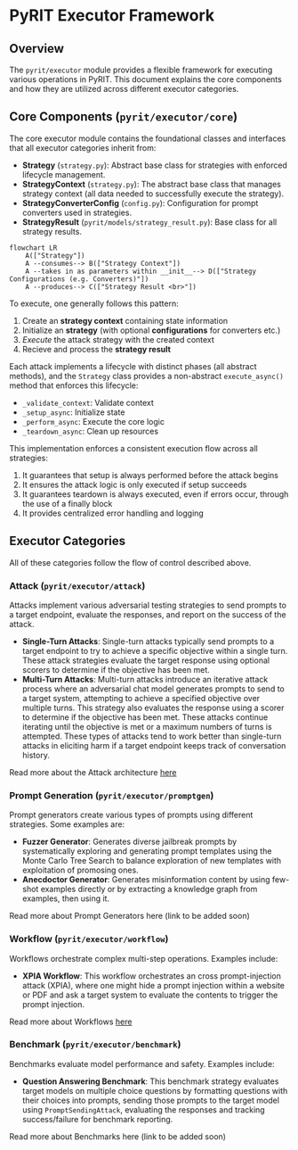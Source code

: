 # PyRIT Executor Framework

## Overview

The `pyrit/executor` module provides a flexible framework for executing various operations in PyRIT. This document explains the core components and how they are utilized across different executor categories.

## Core Components (`pyrit/executor/core`)

The core executor module contains the foundational classes and interfaces that all executor categories inherit from:

- **Strategy** (`strategy.py`): Abstract base class for strategies with enforced lifecycle management.
- **StrategyContext** (`strategy.py`): The abstract base class that manages strategy context (all data needed to successfully execute the strategy).
- **StrategyConverterConfig** (`config.py`): Configuration for prompt converters used in strategies.
- **StrategyResult** (`pyrit/models/strategy_result.py`): Base class for all strategy results.

```{mermaid}
flowchart LR
    A(["Strategy"])
    A --consumes--> B(["Strategy Context"])
    A --takes in as parameters within __init__--> D(["Strategy Configurations (e.g. Converters)"])
    A --produces--> C(["Strategy Result <br>"])
```

To execute, one generally follows this pattern:
1. Create an **strategy context** containing state information
2. Initialize an **strategy** (with optional **configurations** for converters etc.)
3. _Execute_ the attack strategy with the created context
4. Recieve and process the **strategy result**

Each attack implements a lifecycle with distinct phases (all abstract methods), and the `Strategy` class provides a non-abstract `execute_async()` method that enforces this lifecycle:
* `_validate_context`: Validate context
* `_setup_async`: Initialize state
* `_perform_async`: Execute the core  logic
* `_teardown_async`: Clean up resources

This implementation enforces a consistent execution flow across all strategies:
1. It guarantees that setup is always performed before the attack begins
2. It ensures the attack logic is only executed if setup succeeds
3. It guarantees teardown is always executed, even if errors occur, through the use of a finally block
4. It provides centralized error handling and logging

## Executor Categories

All of these categories follow the flow of control described above.

### Attack (`pyrit/executor/attack`)

Attacks implement various adversarial testing strategies to send prompts to a target endpoint, evaluate the responses, and report on the success of the attack.

- **Single-Turn Attacks**: Single-turn attacks typically send prompts to a target endpoint to try to achieve a specific objective within a single turn. These attack strategies evaluate the target response using optional scorers to determine if the objective has been met.
- **Multi-Turn Attacks**: Multi-turn attacks introduce an iterative attack process where an adversarial chat model generates prompts to send to a target system, attempting to achieve a specified objective over multiple turns. This strategy also evaluates the response using a scorer to determine if the objective has been met. These attacks continue iterating until the objective is met or a maximum numbers of turns is attempted. These types of attacks tend to work better than single-turn attacks in eliciting harm if a target endpoint keeps track of conversation history.

Read more about the Attack architecture [here](../executor/attack/0_attack.md)

### Prompt Generation (`pyrit/executor/promptgen`)

Prompt generators create various types of prompts using different strategies. Some examples are:

- **Fuzzer Generator**: Generates diverse jailbreak prompts by systematically exploring and generating prompt templates using the Monte Carlo Tree Search to balance exploration of new templates with exploitation of promosing ones.
- **Anecdoctor Generator**: Generates misinformation content by using few-shot examples directly or by extracting a knowledge graph from examples, then using it.

Read more about Prompt Generators here (link to be added soon)

### Workflow (`pyrit/executor/workflow`)

Workflows orchestrate complex multi-step operations. Examples include:

- **XPIA Workflow**: This workflow orchestrates an cross prompt-injection attack (XPIA), where one might hide a prompt injection within a website or PDF and ask a target system to evaluate the contents to trigger the prompt injection.

Read more about Workflows [here](../executor/workflow/0_workflow.md)


### Benchmark (`pyrit/executor/benchmark`)

Benchmarks evaluate model performance and safety. Examples include:

- **Question Answering Benchmark**: This benchmark strategy evaluates target models on multiple choice questions by formatting questions with their choices into prompts, sending those prompts to the target model using `PromptSendingAttack`, evaluating the responses and tracking success/failure for benchmark reporting.

Read more about Benchmarks here (link to be added soon)

